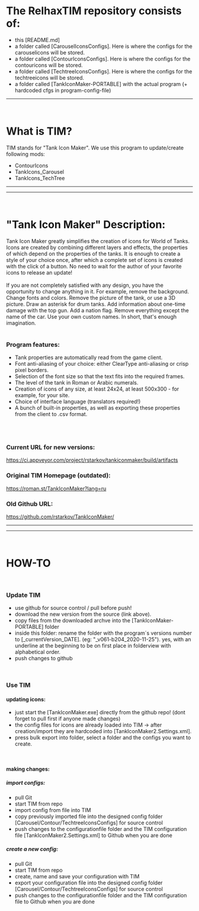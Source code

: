 # The RelhaxTIM repository consists of: 
- this [README.md]
- a folder called [CarouselIconsConfigs]. Here is where the configs for the carouselicons will be stored.
- a folder called [ContourIconsConfigs].  Here is where the configs for the contouricons will be stored. 
- a folder called [TechtreeIconsConfigs].  Here is where the configs for the techtreeicons will be stored.
- a folder called [TankIconMaker-PORTABLE] with the actual program (+ hardcoded cfgs in program-config-file)
------------------------------------------------------------------- 
 <br>
 
# What is TIM? 
TIM stands for "Tank Icon Maker".
We use this program to update/create following mods:
- ContourIcons
- TankIcons_Carousel
- TankIcons_TechTree
-------------------------------------------------------------------
------------------------------------------------------------------- 
 <br> 
 
# "Tank Icon Maker" Description:
Tank Icon Maker greatly simplifies the creation of icons for World of Tanks. 
Icons are created by combining different layers and effects, the properties of which depend on the properties of the tanks. 
It is enough to create a style of your choice once, after which a complete set of icons is created with the click of a button. 
No need to wait for the author of your favorite icons to release an update! <br>
 <br>
If you are not completely satisfied with any design, you have the opportunity to change anything in it. 
For example, remove the background. Change fonts and colors. Remove the picture of the tank, or use a 3D picture. 
Draw an asterisk for drum tanks. Add information about one-time damage with the top gun. Add a nation flag. 
Remove everything except the name of the car. Use your own custom names. 
In short, that's enough imagination. <br>
 <br>
 
### Program features:
- Tank properties are automatically read from the game client.
- Font anti-aliasing of your choice: either ClearType anti-aliasing or crisp pixel borders.
- Selection of the font size so that the text fits into the required frames.
- The level of the tank in Roman or Arabic numerals.
- Creation of icons of any size, at least 24x24, at least 500x300 - for example, for your site.
- Choice of interface language (translators required!)
- A bunch of built-in properties, as well as exporting these properties from the client to .csv format.
 <br>
 <br>
 
### Current URL for new versions:
https://ci.appveyor.com/project/rstarkov/tankiconmaker/build/artifacts
 <br>
 
### Original TIM Homepage (outdated):
https://roman.st/TankIconMaker?lang=ru
 <br>
 
### Old Github URL:
https://github.com/rstarkov/TankIconMaker/ <br>

-------------------------------------------------------------------
------------------------------------------------------------------- 
 <br>
 
# HOW-TO 
 <br>
 
### Update TIM
- use github for source control / pull before push!
- download the new version from the source (link above).
- copy files from the downloaded archve into the [TankIconMaker-PORTABLE] folder
- inside this folder: rename the folder with the program´s versions number to [_currentVersion_DATE]. (eg: "_v061-b204_2020-11-25"). yes, with an underline at the beginning to be on first place in folderview with alphabetical order.
- push changes to github <br>
 <br>

### Use TIM
#### updating icons:
- just start the [TankIconMaker.exe] directly from the github repo! (dont forget to pull first if anyone made changes)
- the config files for icons are already loaded into TIM -> after creation/import they are hardcoded into [TankIconMaker2.Settings.xml]. 
- press bulk export into folder, select a folder and the configs you want to create.
<br>

#### making changes:

##### import configs:
- pull Git
- start TIM from repo
- import config from file into TIM
- copy previously imported file into the designed config folder [Carousel/Contour/TechtreeIconsConfigs] for source control
- push changes to the configurationfile folder and the TIM configuration file [TankIconMaker2.Settings.xml] to Github when you are done


##### create a new config: 
- pull Git
- start TIM from repo
- create, name and save your configuration with TIM
- export your configuration file into the designed config folder [Carousel/Contour/TechtreeIconsConfigs] for source control
- push changes to the configurationfile folder and the TIM configuration file to Github when you are done

<br>
<br>
